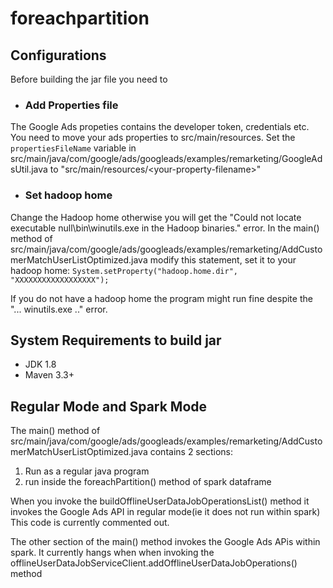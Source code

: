 # foreachpartition


## Configurations
Before building the jar file you need to 
- ### Add Properties file
The Google Ads propeties contains the developer token, credentials etc. You need to move your ads properties to src/main/resources. Set the  `propertiesFileName` variable in src/main/java/com/google/ads/googleads/examples/remarketing/GoogleAdsUtil.java  to "src/main/resources/\<your-property-filename\>"


- ### Set hadoop home
Change the Hadoop home otherwise you will get the "Could not locate executable null\bin\winutils.exe in the Hadoop binaries." error. 
In the main() method of src/main/java/com/google/ads/googleads/examples/remarketing/AddCustomerMatchUserListOptimized.java modify this statement, set it to your hadoop home:
`System.setProperty("hadoop.home.dir", "XXXXXXXXXXXXXXXXXX");`

If you do not have a hadoop home the program might run fine despite the "... winutils.exe .." error.




## System Requirements to build jar
- JDK 1.8
- Maven 3.3+


## Regular Mode and Spark Mode
The main() method of src/main/java/com/google/ads/googleads/examples/remarketing/AddCustomerMatchUserListOptimized.java
contains 2 sections: 
1) Run as a regular java program 
2) run inside the foreachPartition() method of spark dataframe

When you invoke the buildOfflineUserDataJobOperationsList() method it invokes the Google Ads API in regular mode(ie it does not run within spark)
This code is currently commented out. 

The other section of the main() method invokes the Google Ads APis within spark. It currently hangs when when invoking the offlineUserDataJobServiceClient.addOfflineUserDataJobOperations() method


